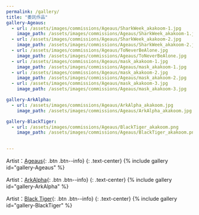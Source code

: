 ```yaml
---
permalink: /gallery/
title: "委託作品"
gallery-Ageaus:
  - url: /assets/images/commissions/Ageaus/SharkWeek_akakoom-1.jpg
    image_path: /assets/images/commissions/Ageaus/SharkWeek_akakoom-1.jpg
  - url: /assets/images/commissions/Ageaus/SharkWeek_akakoom-2.jpg
    image_path: /assets/images/commissions/Ageaus/SharkWeek_akakoom-2.jpg
  - url: /assets/images/commissions/Ageaus/ToNeverBeAlone.jpg
    image_path: /assets/images/commissions/Ageaus/ToNeverBeAlone.jpg
  - url: /assets/images/commissions/Ageaus/mask_akakoom-1.jpg
    image_path: /assets/images/commissions/Ageaus/mask_akakoom-1.jpg
  - url: /assets/images/commissions/Ageaus/mask_akakoom-2.jpg
    image_path: /assets/images/commissions/Ageaus/mask_akakoom-2.jpg
  - url: /assets/images/commissions/Ageaus/mask_akakoom-3.jpg
    image_path: /assets/images/commissions/Ageaus/mask_akakoom-3.jpg

gallery-ArkAlpha:
  - url: /assets/images/commissions/Ageaus/ArkAlpha_akakoom.jpg
    image_path: /assets/images/commissions/Ageaus/ArkAlpha_akakoom.jpg

gallery-BlackTiger:
  - url: /assets/images/commissions/Ageaus/BlackTiger_akakoom.png
    image_path: /assets/images/commissions/Ageaus/BlackTiger_akakoom.png

    
---
```


Artist：[Ageaus](https://www.furaffinity.net/user/ageaus/){: .btn .btn--info}
{: .text-center}
{% include gallery id="gallery-Ageaus" %}

Artist：[ArkAlpha](https://twitter.com/arkalpha){: .btn .btn--info}
{: .text-center}
{% include gallery id="gallery-ArkAlpha" %}

Artist：[Black Tiger](https://www.furaffinity.net/user/blacktigerr){: .btn .btn--info}
{: .text-center}
{% include gallery id="gallery-BlackTiger" %}
